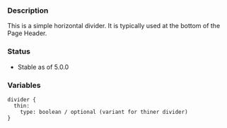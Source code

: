 ### Description
This is a simple horizontal divider.  It is typically used at the bottom of the Page Header.

### Status
* Stable as of 5.0.0

### Variables
~~~
divider {
  thin:
    type: boolean / optional (variant for thiner divider)
}
~~~
